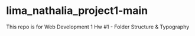 # lima_nathalia_project1-main
This repo is for Web Development 1 Hw #1 - Folder Structure &amp; Typography
